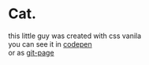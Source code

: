 # Cat.
this little guy was created with css vanila <br/>
you can see it in [codepen](https://codepen.io/inbar2/pen/rNwEjRW) <br/>
or as [git-page](https://inbardanieli.github.io/Cat-CSS/)
